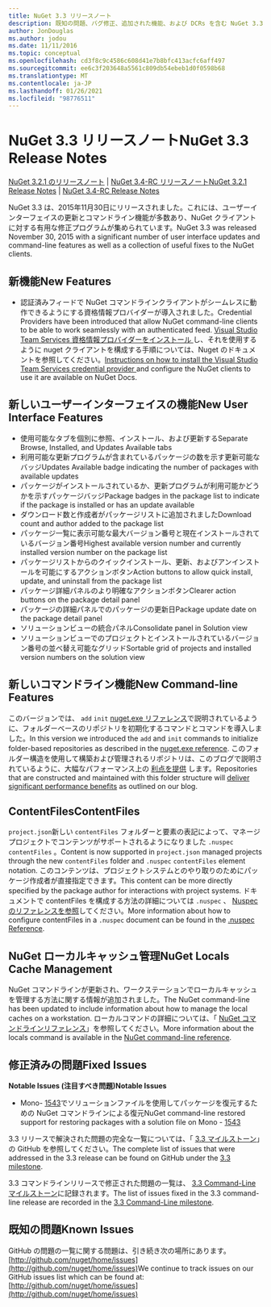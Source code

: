 ```yaml
---
title: NuGet 3.3 リリースノート
description: 既知の問題、バグ修正、追加された機能、および DCRs を含む NuGet 3.3 のリリースノート。
author: JonDouglas
ms.author: jodou
ms.date: 11/11/2016
ms.topic: conceptual
ms.openlocfilehash: cd3f8c9c4586c608d41e7b8bfc413acfc6aff497
ms.sourcegitcommit: ee6c3f203648a5561c809db54ebeb1d0f0598b68
ms.translationtype: MT
ms.contentlocale: ja-JP
ms.lasthandoff: 01/26/2021
ms.locfileid: "98776511"
---
```

# <a name="nuget-33-release-notes"></a><span data-ttu-id="525d1-103">NuGet 3.3 リリースノート</span><span class="sxs-lookup"><span data-stu-id="525d1-103">NuGet 3.3 Release Notes</span></span>

<span data-ttu-id="525d1-104">[NuGet 3.2.1 のリリースノート](../release-notes/nuget-3.2.1.md)  | [NuGet 3.4-RC リリースノート](../release-notes/nuget-3.4-RC.md)</span><span class="sxs-lookup"><span data-stu-id="525d1-104">[NuGet 3.2.1 Release Notes](../release-notes/nuget-3.2.1.md) | [NuGet 3.4-RC Release Notes](../release-notes/nuget-3.4-RC.md)</span></span>

<span data-ttu-id="525d1-105">NuGet 3.3 は、2015年11月30日にリリースされました。これには、ユーザーインターフェイスの更新とコマンドライン機能が多数あり、NuGet クライアントに対する有用な修正プログラムが集められています。</span><span class="sxs-lookup"><span data-stu-id="525d1-105">NuGet 3.3 was released November 30, 2015 with a significant number of user interface updates and command-line features as well as a collection of useful fixes to the NuGet clients.</span></span>

## <a name="new-features"></a><span data-ttu-id="525d1-106">新機能</span><span class="sxs-lookup"><span data-stu-id="525d1-106">New Features</span></span>

* <span data-ttu-id="525d1-107">認証済みフィードで NuGet コマンドラインクライアントがシームレスに動作できるようにする資格情報プロバイダーが導入されました。</span><span class="sxs-lookup"><span data-stu-id="525d1-107">Credential Providers have been introduced that allow NuGet command-line clients to be able to work seamlessly with an authenticated feed.</span></span> <span data-ttu-id="525d1-108">[Visual Studio Team Services 資格情報プロバイダーをインストール ](../reference/extensibility/nuget-exe-credential-providers.md) し、それを使用するように nuget クライアントを構成する手順については、Nuget のドキュメントを参照してください。</span><span class="sxs-lookup"><span data-stu-id="525d1-108">[Instructions on how to install the Visual Studio Team Services credential provider ](../reference/extensibility/nuget-exe-credential-providers.md) and configure the NuGet clients to use it are available on NuGet Docs.</span></span>

## <a name="new-user-interface-features"></a><span data-ttu-id="525d1-109">新しいユーザーインターフェイスの機能</span><span class="sxs-lookup"><span data-stu-id="525d1-109">New User Interface Features</span></span>

* <span data-ttu-id="525d1-110">使用可能なタブを個別に参照、インストール、および更新する</span><span class="sxs-lookup"><span data-stu-id="525d1-110">Separate Browse, Installed, and Updates Available tabs</span></span>
* <span data-ttu-id="525d1-111">利用可能な更新プログラムが含まれているパッケージの数を示す更新可能なバッジ</span><span class="sxs-lookup"><span data-stu-id="525d1-111">Updates Available badge indicating the number of packages with available updates</span></span>
* <span data-ttu-id="525d1-112">パッケージがインストールされているか、更新プログラムが利用可能かどうかを示すパッケージバッジ</span><span class="sxs-lookup"><span data-stu-id="525d1-112">Package badges in the package list to indicate if the package is installed or has an update available</span></span>
* <span data-ttu-id="525d1-113">ダウンロード数と作成者がパッケージリストに追加されました</span><span class="sxs-lookup"><span data-stu-id="525d1-113">Download count and author added to the package list</span></span>
* <span data-ttu-id="525d1-114">パッケージ一覧に表示可能な最大バージョン番号と現在インストールされているバージョン番号</span><span class="sxs-lookup"><span data-stu-id="525d1-114">Highest available version number and currently installed version number on the package list</span></span>
* <span data-ttu-id="525d1-115">パッケージリストからのクイックインストール、更新、およびアンインストールを可能にするアクションボタン</span><span class="sxs-lookup"><span data-stu-id="525d1-115">Action buttons to allow quick install, update, and uninstall from the package list</span></span>
* <span data-ttu-id="525d1-116">パッケージ詳細パネルのより明確なアクションボタン</span><span class="sxs-lookup"><span data-stu-id="525d1-116">Clearer action buttons on the package detail panel</span></span>
* <span data-ttu-id="525d1-117">パッケージの詳細パネルでのパッケージの更新日</span><span class="sxs-lookup"><span data-stu-id="525d1-117">Package update date on the package detail panel</span></span>
* <span data-ttu-id="525d1-118">ソリューションビューの統合パネル</span><span class="sxs-lookup"><span data-stu-id="525d1-118">Consolidate panel in Solution view</span></span>
* <span data-ttu-id="525d1-119">ソリューションビューでのプロジェクトとインストールされているバージョン番号の並べ替え可能なグリッド</span><span class="sxs-lookup"><span data-stu-id="525d1-119">Sortable grid of projects and installed version numbers on the solution view</span></span>

## <a name="new-command-line-features"></a><span data-ttu-id="525d1-120">新しいコマンドライン機能</span><span class="sxs-lookup"><span data-stu-id="525d1-120">New Command-line Features</span></span>

<span data-ttu-id="525d1-121">このバージョンでは、 `add` `init` [nuget.exe リファレンス](../reference/nuget-exe-cli-reference.md)で説明されているように、フォルダーベースのリポジトリを初期化するコマンドとコマンドを導入しました。</span><span class="sxs-lookup"><span data-stu-id="525d1-121">In this version we introduced the `add` and `init` commands to initialize folder-based repositories as described in the [nuget.exe reference](../reference/nuget-exe-cli-reference.md).</span></span> <span data-ttu-id="525d1-122">このフォルダー構造を使用して構築および管理されるリポジトリは、このブログで説明されているように、大幅なパフォーマンス上の [利点を提供](http://blog.nuget.org/20150922/Accelerate-Package-Source.html) します。</span><span class="sxs-lookup"><span data-stu-id="525d1-122">Repositories that are constructed and maintained with this folder structure will [deliver significant performance benefits](http://blog.nuget.org/20150922/Accelerate-Package-Source.html) as outlined on our blog.</span></span>

## <a name="contentfiles"></a><span data-ttu-id="525d1-123">ContentFiles</span><span class="sxs-lookup"><span data-stu-id="525d1-123">ContentFiles</span></span>

<span data-ttu-id="525d1-124">`project.json`新しい `contentFiles` フォルダーと要素の表記によって、マネージプロジェクトでコンテンツがサポートされるようになりました `.nuspec` `contentFiles` 。</span><span class="sxs-lookup"><span data-stu-id="525d1-124">Content is now supported in `project.json` managed projects through the new `contentFiles` folder and `.nuspec` `contentFiles` element notation.</span></span>  <span data-ttu-id="525d1-125">このコンテンツは、プロジェクトシステムとのやり取りのためにパッケージ作成者が直接指定できます。</span><span class="sxs-lookup"><span data-stu-id="525d1-125">This content can be more directly specified by the package author for interactions with project systems.</span></span>  <span data-ttu-id="525d1-126">ドキュメントで contentFiles を構成する方法の詳細については `.nuspec` 、 [Nuspec のリファレンスを参照](../reference/nuspec.md)してください。</span><span class="sxs-lookup"><span data-stu-id="525d1-126">More information about how to configure contentFiles in a `.nuspec` document can be found in the [.nuspec Reference](../reference/nuspec.md).</span></span>

## <a name="nuget-locals-cache-management"></a><span data-ttu-id="525d1-127">NuGet ローカルキャッシュ管理</span><span class="sxs-lookup"><span data-stu-id="525d1-127">NuGet Locals Cache Management</span></span>

<span data-ttu-id="525d1-128">NuGet コマンドラインが更新され、ワークステーションでローカルキャッシュを管理する方法に関する情報が追加されました。</span><span class="sxs-lookup"><span data-stu-id="525d1-128">The NuGet command-line has been updated to include information about how to manage the local caches on a workstation.</span></span>  <span data-ttu-id="525d1-129">ローカルコマンドの詳細については、「 [NuGet コマンドラインリファレンス](../reference/cli-reference/cli-ref-locals.md)」を参照してください。</span><span class="sxs-lookup"><span data-stu-id="525d1-129">More information about the locals command is available in the [NuGet command-line reference](../reference/cli-reference/cli-ref-locals.md).</span></span>

## <a name="fixed-issues"></a><span data-ttu-id="525d1-130">修正済みの問題</span><span class="sxs-lookup"><span data-stu-id="525d1-130">Fixed Issues</span></span>

<span data-ttu-id="525d1-131">**Notable Issues (注目すべき問題)**</span><span class="sxs-lookup"><span data-stu-id="525d1-131">**Notable Issues**</span></span>

* <span data-ttu-id="525d1-132">Mono- [1543](https://github.com/NuGet/Home/issues/1543)でソリューションファイルを使用してパッケージを復元するための NuGet コマンドラインによる復元</span><span class="sxs-lookup"><span data-stu-id="525d1-132">NuGet command-line restored support for restoring packages with a solution file on Mono - [1543](https://github.com/NuGet/Home/issues/1543)</span></span>

<span data-ttu-id="525d1-133">3.3 リリースで解決された問題の完全な一覧については、「 [3.3 マイルストーン](https://github.com/NuGet/Home/issues?q=is%3Aissue+milestone%3A3.3.0+is%3Aclosed)」の GitHub を参照してください。</span><span class="sxs-lookup"><span data-stu-id="525d1-133">The complete list of issues that were addressed in the 3.3 release can be found on GitHub under the [3.3 milestone](https://github.com/NuGet/Home/issues?q=is%3Aissue+milestone%3A3.3.0+is%3Aclosed).</span></span>

<span data-ttu-id="525d1-134">3.3 コマンドラインリリースで修正された問題の一覧は、 [3.3 Command-Line マイルストーン](https://github.com/NuGet/Home/issues?q=is%3Aissue+is%3Aclosed+milestone%3A3.3.0-commandline)に記録されます。</span><span class="sxs-lookup"><span data-stu-id="525d1-134">The list of issues fixed in the 3.3 command-line release are recorded in the [3.3 Command-Line milestone](https://github.com/NuGet/Home/issues?q=is%3Aissue+is%3Aclosed+milestone%3A3.3.0-commandline).</span></span>

## <a name="known-issues"></a><span data-ttu-id="525d1-135">既知の問題</span><span class="sxs-lookup"><span data-stu-id="525d1-135">Known Issues</span></span>

<span data-ttu-id="525d1-136">GitHub の問題の一覧に関する問題は、引き続き次の場所にあります。 [http://github.com/nuget/home/issues](http://github.com/nuget/home/issues)</span><span class="sxs-lookup"><span data-stu-id="525d1-136">We continue to track issues on our GitHub issues list which can be found at: [http://github.com/nuget/home/issues](http://github.com/nuget/home/issues)</span></span>